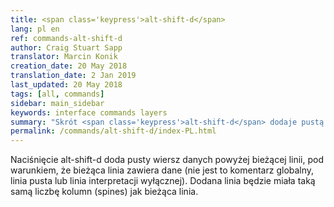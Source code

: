```yaml
---
title: <span class='keypress'>alt-shift-d</span>
lang: pl en
ref: commands-alt-shift-d
author: Craig Stuart Sapp
translator: Marcin Konik
creation_date: 20 May 2018
translation_date: 2 Jan 2019
last_updated: 20 May 2018
tags: [all, commands]
sidebar: main_sidebar
keywords: interface commands layers
summary: "Skrót <span class='keypress'>alt-shift-d</span> dodaje pustą linię kodu powyżej aktualnej linii w edytorze tekstowym."
permalink: /commands/alt-shift-d/index-PL.html
---
```


Naciśnięcie <span class ='keypress'>alt-shift-d</span> doda pusty wiersz danych powyżej bieżącej linii,
pod warunkiem, że bieżąca linia zawiera dane (nie jest to komentarz globalny, linia pusta lub linia interpretacji
wyłącznej). Dodana linia będzie miała taką samą liczbę kolumn (spines) jak bieżąca linia.

